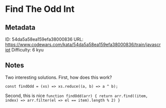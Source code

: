 # Find The Odd Int

## Metadata
ID: 54da5a58ea159efa38000836
URL: https://www.codewars.com/kata/54da5a58ea159efa38000836/train/javascript
Difficulty: 6 kyu

## Notes
Two interesting solutions.
First, how does this work?

`const findOdd = (xs) => xs.reduce((a, b) => a ^ b);`

Second, this is nice
`function findOdd(arr) {
  return arr.find((item, index) => arr.filter(el => el == item).length % 2)
}`


